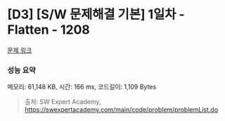 # [D3] [S/W 문제해결 기본] 1일차 - Flatten - 1208 

[문제 링크](https://swexpertacademy.com/main/code/problem/problemDetail.do?contestProbId=AV139KOaABgCFAYh) 

### 성능 요약

메모리: 61,148 KB, 시간: 166 ms, 코드길이: 1,109 Bytes



> 출처: SW Expert Academy, https://swexpertacademy.com/main/code/problem/problemList.do